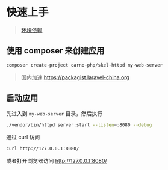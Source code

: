 # 快速上手

> [环境依赖](../../runtime/env.md)

## 使用 composer 来创建应用

```sh
composer create-project carno-php/skel-httpd my-web-server
```

> 国内加速 <https://packagist.laravel-china.org>

## 启动应用

先进入到 `my-web-server` 目录，然后执行

```sh
./vendor/bin/httpd server:start --listen=:8080 --debug
```

通过 curl 访问

```sh
curl http://127.0.0.1:8080/
```

或者打开浏览器访问 <http://127.0.0.1:8080/>

